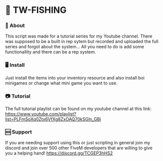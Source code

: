 # 📝 TW-FISHING

### 🧠 About
This script was made for a tutorial series for my Youtube channel. There was supposed to be a built in rep sytem but recorded and uploaded the full series and forgot about the system... All you need to do is add some functionallity and there
can be a rep system.

### 🖥️ Install
Just install the items into your inventory resource and also install boi minigames or change what mini game you want to use.

### 📷 Tutorial
The full tutorial playlist can be found on my youtube channel at this link: https://www.youtube.com/playlist?list=PLFmSoXq0Ztx6VfXg8ZxOAQ70kSGln_GBi

### 🆘 Support
If you are needing support using this or just scripting in general join my discord and join over 500 other FiveM developers that are willing to give you a helping hand! https://discord.gg/TCGEP3hHS2
